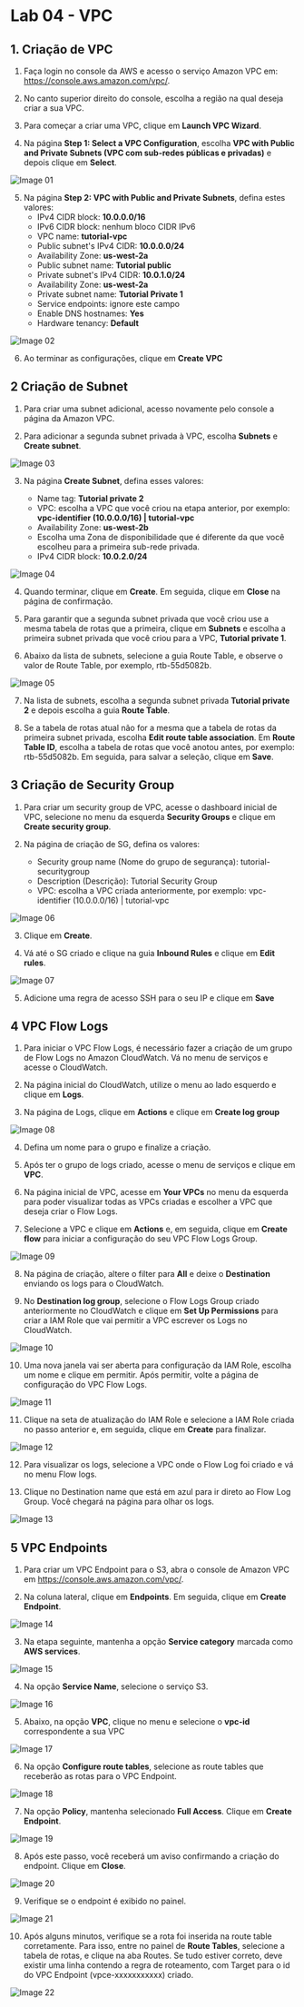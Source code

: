 # Lab 04 - VPC

## 1. Criação de VPC

1. Faça login no console da AWS e acesso o serviço Amazon VPC em: https://console.aws.amazon.com/vpc/.

2. No canto superior direito do console, escolha a região na qual deseja criar a sua VPC.

3. Para começar a criar uma VPC, clique em **Launch VPC Wizard**.

4. Na página **Step 1: Select a VPC Configuration**, escolha **VPC with Public and Private Subnets (VPC com sub-redes públicas e privadas)** e depois clique em **Select**.

![Image 01](https://d1b7vbmva6nnec.cloudfront.net/lab04/lab-04-vpc-01.png)

5. Na página **Step 2: VPC with Public and Private Subnets**, defina estes valores:
    - IPv4 CIDR block: **10.0.0.0/16**
    - IPv6 CIDR block: nenhum bloco CIDR IPv6
    - VPC name: **tutorial-vpc**
    - Public subnet's IPv4 CIDR: **10.0.0.0/24**
    - Availability Zone: **us-west-2a**
    - Public subnet name: **Tutorial public**
    - Private subnet's IPv4 CIDR: **10.0.1.0/24**
    - Availability Zone: **us-west-2a**
    - Private subnet name: **Tutorial Private 1**
    - Service endpoints: ignore este campo
    - Enable DNS hostnames: **Yes**
    - Hardware tenancy: **Default**

![Image 02](https://d1b7vbmva6nnec.cloudfront.net/lab04/lab-04-vpc-02.png)

6. Ao terminar as configurações, clique em **Create VPC**

## 2 Criação de Subnet

1. Para criar uma subnet adicional, acesso novamente pelo console a página da Amazon VPC.

2. Para adicionar a segunda subnet privada à VPC, escolha **Subnets** e **Create subnet**.

![Image 03](https://d1b7vbmva6nnec.cloudfront.net/lab04/lab-04-vpc-03.png)

3. Na página **Create Subnet**, defina esses valores:

    - Name tag: **Tutorial private 2**
    - VPC: escolha a VPC que você criou na etapa anterior, por exemplo: **vpc-identifier (10.0.0.0/16) | tutorial-vpc**
    - Availability Zone: **us-west-2b**
    - Escolha uma Zona de disponibilidade que é diferente da que você escolheu para a primeira sub-rede privada.
    - IPv4 CIDR block: **10.0.2.0/24**

![Image 04](https://d1b7vbmva6nnec.cloudfront.net/lab04/lab-04-vpc-04.png)

4. Quando terminar, clique em **Create**. Em seguida, clique em **Close** na página de confirmação.

5. Para garantir que a segunda subnet privada que você criou use a mesma tabela de rotas que a primeira, clique em **Subnets** e escolha a primeira subnet privada que você criou para a VPC, **Tutorial private 1**.

6. Abaixo da lista de subnets, selecione a guia Route Table, e observe o valor de Route Table, por exemplo, rtb-55d5082b.

![Image 05](https://d1b7vbmva6nnec.cloudfront.net/lab04/lab-04-vpc-05.png)

7. Na lista de subnets, escolha a segunda subnet privada **Tutorial private 2** e depois escolha a guia **Route Table**.

8. Se a tabela de rotas atual não for a mesma que a tabela de rotas da primeira subnet privada, escolha **Edit route table association**. Em **Route Table ID**, escolha a tabela de rotas que você anotou antes, por exemplo: rtb-55d5082b. Em seguida, para salvar a seleção, clique em **Save**.

## 3 Criação de Security Group

1. Para criar um security group de VPC, acesse o dashboard inicial de VPC, selecione no menu da esquerda **Security Groups** e clique em **Create security group**.

2. Na página de criação de SG, defina os valores:
    - Security group name (Nome do grupo de segurança): tutorial-securitygroup
    - Description (Descrição): Tutorial Security Group
    - VPC: escolha a VPC criada anteriormente, por exemplo: vpc-identifier (10.0.0.0/16) | tutorial-vpc

![Image 06](https://d1b7vbmva6nnec.cloudfront.net/lab04/lab-04-vpc-06.png)

3. Clique em **Create**.

4. Vá até o SG criado e clique na guia **Inbound Rules** e clique em **Edit rules**.

![Image 07](https://d1b7vbmva6nnec.cloudfront.net/lab04/lab-04-vpc-07.png)

5. Adicione uma regra de acesso SSH para o seu IP e clique em **Save**

## 4 VPC Flow Logs

1. Para iniciar o VPC Flow Logs, é necessário fazer a criação de um grupo de Flow Logs no Amazon CloudWatch. Vá no menu de serviços e acesse o CloudWatch.

2. Na página inicial do CloudWatch, utilize o menu ao lado esquerdo e clique em **Logs**.

3. Na página de Logs, clique em **Actions** e clique em **Create log group**

![Image 08](https://d1b7vbmva6nnec.cloudfront.net/lab04/lab-04-vpc-08.png)

4. Defina um nome para o grupo e finalize a criação.

5. Após ter o grupo de logs criado, acesse o menu de serviços e clique em **VPC**.

6. Na página inicial de VPC, acesse em **Your VPCs** no menu da esquerda para poder visualizar todas as VPCs criadas e escolher a VPC que deseja criar o Flow Logs.

7. Selecione a VPC e clique em **Actions** e, em seguida, clique em **Create flow** para iniciar a configuração do seu VPC Flow Logs Group.

![Image 09](https://d1b7vbmva6nnec.cloudfront.net/lab04/lab-04-vpc-09.png)

8. Na página de criação, altere o filter para **All** e deixe o **Destination** enviando os logs para o CloudWatch.

9. No **Destination log group**, selecione o Flow Logs Group criado anteriormente no CloudWatch e clique em **Set Up Permissions** para criar a IAM Role que vai permitir a VPC escrever os Logs no CloudWatch.

![Image 10](https://d1b7vbmva6nnec.cloudfront.net/lab04/lab-04-vpc-10.png)

10. Uma nova janela vai ser aberta para configuração da IAM Role, escolha um nome e clique em permitir. Após permitir, volte a página de configuração do VPC Flow Logs.

![Image 11](https://d1b7vbmva6nnec.cloudfront.net/lab04/lab-04-vpc-11.png)

11. Clique na seta de atualização do IAM Role e selecione a IAM Role criada no passo anterior e, em seguida, clique em **Create** para finalizar.

![Image 12](https://d1b7vbmva6nnec.cloudfront.net/lab04/lab-04-vpc-12.png)

12. Para visualizar os logs, selecione a VPC onde o Flow Log foi criado e vá no menu Flow logs.

13. Clique no Destination name que está em azul para ir direto ao Flow Log Group. Você chegará na página para olhar os logs.

![Image 13](https://d1b7vbmva6nnec.cloudfront.net/lab04/lab-04-vpc-13.png)

## 5 VPC Endpoints

1. Para criar um VPC Endpoint para o S3, abra o console de Amazon VPC em https://console.aws.amazon.com/vpc/.

2. Na coluna lateral, clique em **Endpoints**. Em seguida, clique em **Create Endpoint**.

![Image 14](https://d1b7vbmva6nnec.cloudfront.net/lab04/lab-04-vpc-14.png)

3. Na etapa seguinte, mantenha a opção **Service category** marcada como **AWS services**.

![Image 15](https://d1b7vbmva6nnec.cloudfront.net/lab04/lab-04-vpc-15.png)

4. Na opção **Service Name**, selecione o serviço S3.

![Image 16](https://d1b7vbmva6nnec.cloudfront.net/lab04/lab-04-vpc-16.png)

5. Abaixo, na opção **VPC**, clique no menu e selecione o **vpc-id** correspondente a sua VPC

![Image 17](https://d1b7vbmva6nnec.cloudfront.net/lab04/lab-04-vpc-17.png)

6. Na opção **Configure route tables**, selecione as route tables que receberão as rotas para o VPC Endpoint.

![Image 18](https://d1b7vbmva6nnec.cloudfront.net/lab04/lab-04-vpc-18.png)

7. Na opção **Policy**, mantenha selecionado **Full Access**. Clique em **Create Endpoint**.

![Image 19](https://d1b7vbmva6nnec.cloudfront.net/lab04/lab-04-vpc-19.png)

8. Após este passo, você receberá um aviso confirmando a criação do endpoint. Clique em **Close**.

![Image 20](https://d1b7vbmva6nnec.cloudfront.net/lab04/lab-04-vpc-20.png)

9. Verifique se o endpoint é exibido no painel.

![Image 21](https://d1b7vbmva6nnec.cloudfront.net/lab04/lab-04-vpc-21.png)

10. Após alguns minutos, verifique se a rota foi inserida na route table corretamente.
Para isso, entre no painel de **Route Tables**, selecione a tabela de rotas, e clique na aba Routes. Se tudo estiver correto, deve existir uma linha contendo a regra de roteamento, com Target para o id do VPC Endpoint (vpce-xxxxxxxxxxx) criado.

![Image 22](https://d1b7vbmva6nnec.cloudfront.net/lab04/lab-04-vpc-22.png)